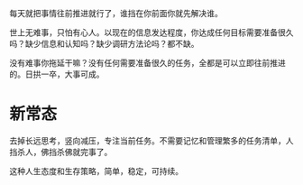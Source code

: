 ---
---

每天就把事情往前推进就行了，谁挡在你前面你就先解决谁。

世上无难事，只怕有心人。以现在的信息发达程度，你达成任何目标需要准备很久吗？缺少信息和认知吗？缺少调研方法论吗？都不缺。

没有难事你拖延干嘛？没有任何需要准备很久的任务，全都是可以立即往前推进的。日拱一卒，大事可成。

# 新常态

去掉长远思考，竖向减压，专注当前任务。不需要记忆和管理繁多的任务清单，人挡杀人，佛挡杀佛就完事了。

这种人生态度和生存策略，简单，稳定，可持续。